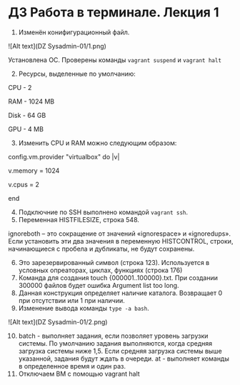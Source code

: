 # ДЗ Работа в терминале. Лекция 1

1. Изменён конифигурационный файл.

![Alt text](DZ Sysadmin-01/1.png)

Установлена ОС. Проверены команды `vagrant suspend` и `vagrant halt`

2. Ресурсы, выделенные по умолчанию:

CPU - 2

RAM - 1024 MB

Disk - 64 GB

GPU - 4 MB

3. Изменить CPU и RAM можно следующим образом:

config.vm.provider "virtualbox" do |v|

v.memory = 1024

v.cpus = 2

end

4. Подключние по SSH выполнено командой `vagrant ssh`.
5. Переменная HISTFILESIZE, строка 548.

ignoreboth – это сокращение от значений «ignorespace» и «ignoredups». Если установить эти два значения в переменную HISTCONTROL, строки, начинающиеся с пробела и дубликаты, не будут сохранены.

6. Это зарезервированный символ (строка 123). Используется в условных опреаторах, циклах, функциях (строка 176)
7. Команда для создания touch {000001..100000}.txt. При создании 300000 файлов будет ошибка Argument list too long.
8. Данная конструкция определяет наличие каталога. Возвращает 0 при отсутствии или 1 при наличии.
9. Изменение вывода команды `type -a bash`.

![Alt text](DZ Sysadmin-01/2.png)

10. batch - выполняет задания, если позволяет уровень загрузки системы. По умолчанию задания выполняются, когда средняя загрузка системы ниже 1,5. Если средняя загрузка системы выше указанной, задания будут ждать в очереди.
    at - выполняет команды в определенное время и один раз.
11. Отключаем ВМ с помощью vagrant halt
